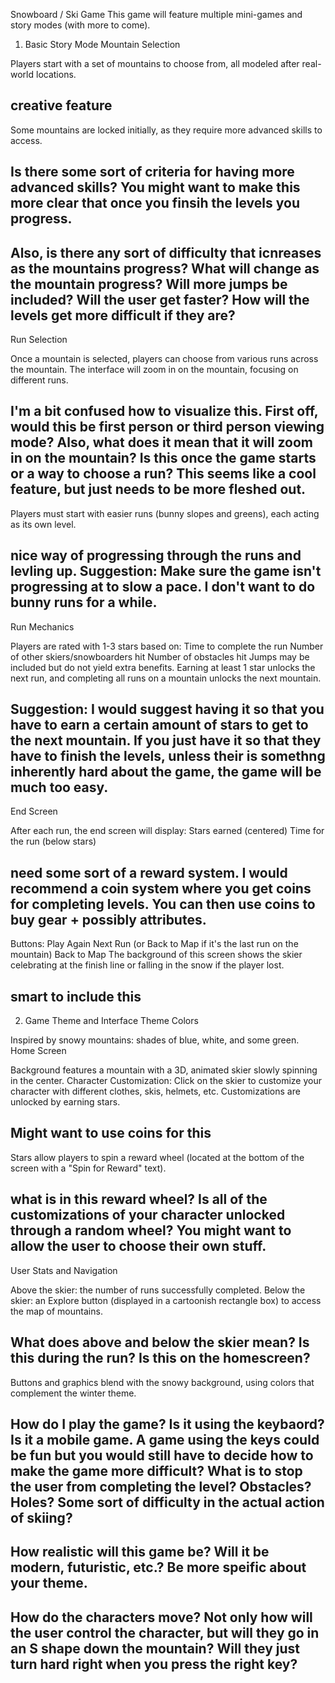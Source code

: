 Snowboard / Ski Game
This game will feature multiple mini-games and story modes (with more to come).

1. Basic Story Mode
Mountain Selection

Players start with a set of mountains to choose from, all modeled after real-world locations.
## creative feature
Some mountains are locked initially, as they require more advanced skills to access.
## Is there some sort of criteria for having more advanced skills? You might want to make this more clear that once you finsih the levels you progress. 
## Also, is there any sort of difficulty that icnreases as the mountains progress? What will change as the mountain progress? Will more jumps be included? Will the user get faster? How will the levels get more difficult if they are?
Run Selection

Once a mountain is selected, players can choose from various runs across the mountain.
The interface will zoom in on the mountain, focusing on different runs.
## I'm a bit confused how to visualize this. First off, would this be first person or third person viewing mode? Also, what does it mean that it will zoom in on the mountain? Is this once the game starts or a way to choose a run? This seems like a cool feature, but just needs to be more fleshed out.
Players must start with easier runs (bunny slopes and greens), each acting as its own level.
## nice way of progressing through the runs and levling up. Suggestion: Make sure the game isn't progressing at to slow a pace. I don't want to do bunny runs for a while.
Run Mechanics


Players are rated with 1-3 stars based on:
Time to complete the run
Number of other skiers/snowboarders hit
Number of obstacles hit
Jumps may be included but do not yield extra benefits.
Earning at least 1 star unlocks the next run, and completing all runs on a mountain unlocks the next mountain.
## Suggestion: I would suggest having it so that you have to earn a certain amount of stars to get to the next mountain. If you just have it so that they have to finish the levels, unless their is somethng inherently hard about the game, the game will be much too easy. 
End Screen

After each run, the end screen will display:
Stars earned (centered)
Time for the run (below stars)
## need some sort of a reward system. I would recommend a coin system where you get coins for completing levels. You can then use coins to buy gear + possibly attributes.
Buttons:
Play Again
Next Run (or Back to Map if it's the last run on the mountain)
Back to Map
The background of this screen shows the skier celebrating at the finish line or falling in the snow if the player lost.
## smart to include this
2. Game Theme and Interface
Theme Colors

Inspired by snowy mountains: shades of blue, white, and some green.
Home Screen

Background features a mountain with a 3D, animated skier slowly spinning in the center.
Character Customization:
Click on the skier to customize your character with different clothes, skis, helmets, etc.
Customizations are unlocked by earning stars.
## Might want to use coins for this
Stars allow players to spin a reward wheel (located at the bottom of the screen with a "Spin for Reward" text).
## what is in this reward wheel? Is all of the customizations of your character unlocked through a random wheel? You might want to allow the user to choose their own stuff.
User Stats and Navigation

Above the skier: the number of runs successfully completed.
Below the skier: an Explore button (displayed in a cartoonish rectangle box) to access the map of mountains.
## What does above and below the skier mean? Is this during the run? Is this on the homescreen?
Buttons and graphics blend with the snowy background, using colors that complement the winter theme.
## How do I play the game? Is it using the keybaord? Is it a mobile game. A game using the keys could be fun but you would still have to decide how to make the game more difficult? What is to stop the user from completing the level? Obstacles? Holes? Some sort of difficulty in the actual action of skiing?
## How realistic will this game be? Will it be modern, futuristic, etc.? Be more speific about your theme.
## How do the characters move? Not only how will the user control the character, but will they go in an S shape down the mountain? Will they just turn hard right when you press the right key?
